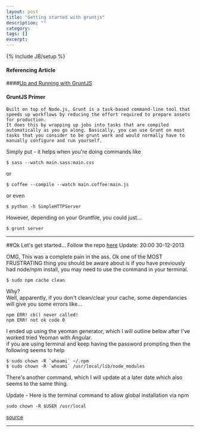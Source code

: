 ```yaml
---
layout: post
title: "Getting started with gruntjs"
description: ""
category: 
tags: []
excerpt: 
---
```

{% include JB/setup %}

#### Referencing Article

####[Up and Running with GruntJS](http://coding.smashingmagazine.com/2013/10/29/get-up-running-grunt/)  
  
  
  
#### GruntJS Primer
  
    Built on top of Node.js, Grunt is a task-based command-line tool that speeds up workflows by reducing the effort required to prepare assets for production.  
    It does this by wrapping up jobs into tasks that are compiled automatically as you go along. Basically, you can use Grunt on most tasks that you consider to be grunt work and would normally have to manually configure and run yourself.
  
Simply put - it helps when you're doing commands like  

``$ sass --watch main.sass:main.css``  

or  

``$ coffee --compile --watch main.coffee:main.js``
    
or even  

``$ python -h SimpleHTTPServer``
  
However, depending on your Gruntfile, you could just... 

``$ grunt server``

---

##Ok Let's get started... Follow the repo [here](https://github.com/denistsoi/port-js)
Update: 20:00 30-12-2013

OMG, This was a complete pain in the ass.
Ok one of the MOST FRUSTRATING thing you should be aware about is if you have previously had node/npm install, you may need to use the command in your terminal.  
    
``$ sudo npm cache clean``

Why?  
Well, apparently, if you don't clean/clear your cache, some dependancies will give you some errors like...  


``npm ERR! cb() never called!``  
``npm ERR! not ok code 0 ``
  

I ended up using the yeoman generator, which I will outline below after I've worked tried Yeoman with Angular.  
if you are using terminal and keep having the password prompting then the following seems to help  


``$ sudo chown -R `whoami` ~/.npm ``  
``$ sudo chown -R `whoami` /usr/local/lib/node_modules``


There's another command, which I will update at a later date which also seems to the same thing.  

Update - Here is the terminal command to allow global installation via npm

``sudo chown -R $USER /usr/local``

[source](http://foohack.com/2010/08/intro-to-npm/)

---  

